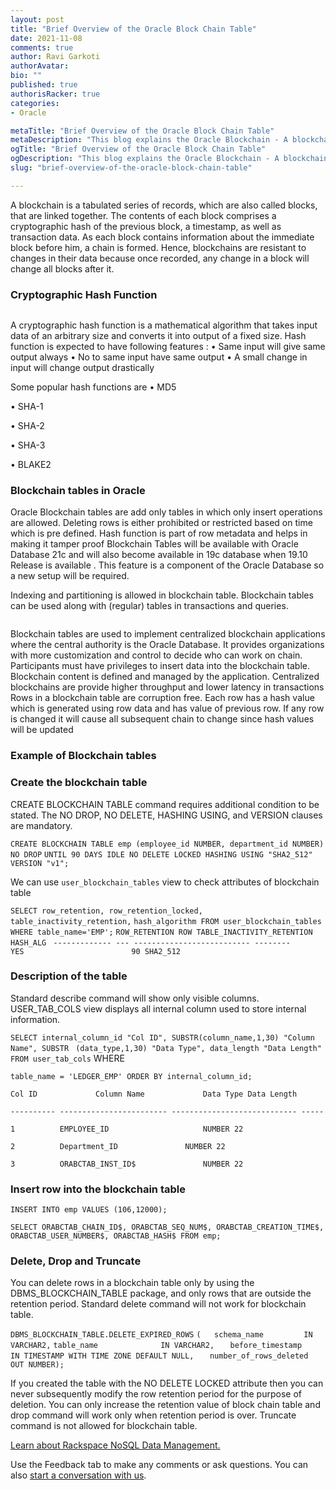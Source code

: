 ```yaml
---
layout: post
title: "Brief Overview of the Oracle Block Chain Table"
date: 2021-11-08
comments: true
author: Ravi Garkoti
authorAvatar: 
bio: ""
published: true
authorisRacker: true
categories: 
- Oracle

metaTitle: "Brief Overview of the Oracle Block Chain Table"
metaDescription: "This blog explains the Oracle Blockchain - A blockchain is a tabulated series of records, which are also called blocks, that are linked together. The contents of each block comprises a cryptographic hash of the previous block, a timestamp, as well as transaction data."
ogTitle: "Brief Overview of the Oracle Block Chain Table"
ogDescription: "This blog explains the Oracle Blockchain - A blockchain is a tabulated series of records, which are also called blocks, that are linked together. The contents of each block comprises a cryptographic hash of the previous block, a timestamp, as well as transaction data."
slug: "brief-overview-of-the-oracle-block-chain-table" 

---
```


A blockchain is a tabulated series of records, which are also called blocks, that are linked together. The contents of each block comprises a cryptographic hash of the previous block, a timestamp, as well as transaction data.
As each block contains information about the immediate block before him, a chain is formed. Hence, blockchains are resistant to changes in their data because once recorded, any change in a block will change all blocks after it.

<!--more-->

### Cryptographic Hash Function 

<img src=Picture1.png title="" alt="">

A cryptographic hash function is a mathematical algorithm that takes input data of an arbitrary size and converts it into output of a fixed size. 
Hash function is expected to have following features :
•	Same input will give same output always
•	No to same input have same output 
•	A small change in input will change output drastically

Some popular hash functions are 
•	MD5

•	SHA-1

•	SHA-2

•	SHA-3

•	BLAKE2

### Blockchain tables in Oracle
Oracle Blockchain tables are add only tables in which only insert operations are allowed. Deleting rows is either prohibited or restricted based on time which is pre defined. Hash function is part of  row metadata and helps in making it tamper proof
Blockchain Tables will be available with Oracle Database 21c and will also become available in 19c database when 19.10 Release is available .
This feature is a component of the Oracle Database so a new setup will be required.

Indexing and partitioning is allowed in blockchain table. 
Blockchain tables can be used along with (regular) tables in transactions and queries.

<img src=Picture2.png title="" alt="">

Blockchain tables are used to implement centralized blockchain applications where the central authority is the Oracle Database. It provides organizations with more customization and control to  decide who can work on chain. Participants must have privileges to insert data into the blockchain table. Blockchain content  is defined and managed by the application. Centralized blockchains are provide higher throughput and lower latency in transactions 
Rows in a blockchain table are corruption free. Each row has a hash value which is generated using row data and has value of previous row. If any row is changed it will cause all subsequent chain to change since hash values will be updated

### Example of Blockchain tables 

### Create the blockchain table 
CREATE BLOCKCHAIN TABLE command  requires additional condition to be stated. The NO DROP, NO DELETE, HASHING USING, and VERSION clauses are mandatory.

`CREATE BLOCKCHAIN TABLE emp (employee_id NUMBER, department_id NUMBER) NO DROP` `UNTIL 90 DAYS IDLE NO DELETE LOCKED HASHING USING "SHA2_512" VERSION "v1";`

We can use `user_blockchain_tables` view to check attributes of blockchain table

`SELECT row_retention, row_retention_locked, table_inactivity_retention,` `hash_algorithm FROM user_blockchain_tables WHERE table_name='EMP';` 
`ROW_RETENTION ROW TABLE_INACTIVITY_RETENTION HASH_ALG `
`------------- --- -------------------------- --------` 
`               YES                        90 SHA2_512`

### Description of the table

Standard describe command will show only visible columns. USER_TAB_COLS view displays all internal column used to store internal information.

`SELECT internal_column_id "Col ID", SUBSTR(column_name,1,30) "Column Name", SUBSTR`
` (data_type,1,30) "Data Type", data_length "Data Length" FROM user_tab_cols` WHERE 

`table_name = 'LEDGER_EMP' ORDER BY internal_column_id;` 

`Col ID 			Column Name    			Data Type Data Length `

`---------- ------------------------ ---------------------------- -----` 

`1 			EMPLOYEE_ID 					NUMBER 22 `

`2 			Department_ID 				NUMBER 22` 

`3 			ORABCTAB_INST_ID$ 				NUMBER 22`

### Insert row into the blockchain table

`INSERT INTO emp VALUES (106,12000);`

`SELECT ORABCTAB_CHAIN_ID$, ORABCTAB_SEQ_NUM$, ORABCTAB_CREATION_TIME$,`
`ORABCTAB_USER_NUMBER$, ORABCTAB_HASH$ FROM emp;`

### Delete, Drop and Truncate
You can delete rows in a blockchain table only by using the DBMS_BLOCKCHAIN_TABLE package, and only rows that are outside the retention period. Standard delete command will not work for blockchain table.

`DBMS_BLOCKCHAIN_TABLE.DELETE_EXPIRED_ROWS`
`(   schema_name 		 IN VARCHAR2,`
`table_name 	         IN VARCHAR2,` 
`   before_timestamp 	   IN TIMESTAMP WITH TIME ZONE DEFAULT NULL,`
`   number_of_rows_deleted     OUT NUMBER);`

If you created the table with the NO DELETE LOCKED attribute then you can never subsequently modify the row retention period for the purpose of deletion. 
You can only increase the retention value of block chain table and drop command will work only when retention period is over. 
Truncate command is not allowed for blockchain table.


<a class="cta purple" id="cta" href="https://www.rackspace.com/applications/oracle">Learn about Rackspace NoSQL Data Management.</a>


Use the Feedback tab to make any comments or ask questions. You can also
[start a conversation with us](https://www.rackspace.com/contact).
